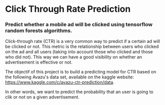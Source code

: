 # Click Through Rate Prediction
### Predict whether a mobile ad will be clicked using tensorflow random forests algorithms.

Click-through rate (CTR) is a very common way to predict if a certain ad will be clicked or not. This metric is the relationship between users who clicked on the ad and all users (taking into account those who clicked and those who did not). This way we can have a good visibility on whether an advertisement is effective or not.

The objectif of this project is to build a predicting model for CTR based on the following Avazu's data set, available on the kaggle website: https://www.kaggle.com/c/avazu-ctr-prediction/data.

In other words, we want to predict the probability that an user is going to clik or not on a given advertisement.
